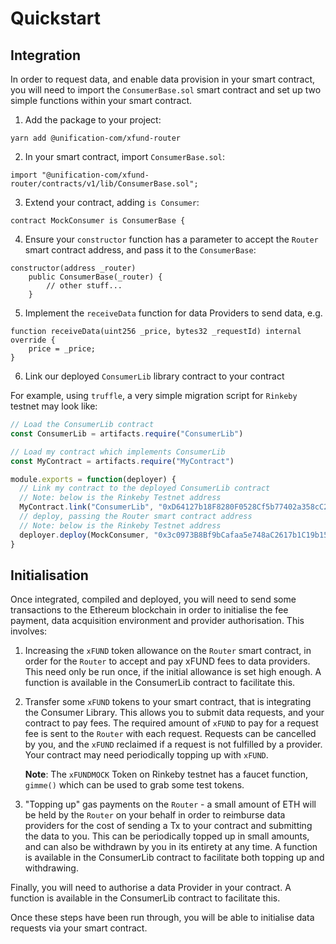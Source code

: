 # Quickstart

## Integration

In order to request data, and enable data provision in your smart contract, you will need to
import the `ConsumerBase.sol` smart contract and set up two simple functions within your smart contract.

1. Add the package to your project:

```
yarn add @unification-com/xfund-router
```

2. In your smart contract, import `ConsumerBase.sol`:

```solidity
import "@unification-com/xfund-router/contracts/v1/lib/ConsumerBase.sol";
```

3. Extend your contract, adding `is Consumer`:

```solidity
contract MockConsumer is ConsumerBase {
```

4. Ensure your `constructor` function has a parameter to accept the `Router` smart contract
   address, and pass it to the `ConsumerBase`:

```solidity
constructor(address _router)
    public ConsumerBase(_router) {
        // other stuff...
    }
```

5. Implement the `receiveData` function for data Providers to send data, e.g.

```solidity
function receiveData(uint256 _price, bytes32 _requestId) internal override {
    price = _price;
}
```

6. Link our deployed `ConsumerLib` library contract to your contract

For example, using `truffle`, a very simple migration script for `Rinkeby` testnet
may look like:

```javascript
// Load the ConsumerLib contract
const ConsumerLib = artifacts.require("ConsumerLib")

// Load my contract which implements ConsumerLib
const MyContract = artifacts.require("MyContract")

module.exports = function(deployer) {
  // Link my contract to the deployed ConsumerLib contract
  // Note: below is the Rinkeby Testnet address
  MyContract.link("ConsumerLib", "0xD64127b18F8280F0528Cf5b77402a358cC21612E")
  // deploy, passing the Router smart contract address
  // Note: below is the Rinkeby Testnet address
  deployer.deploy(MockConsumer, "0x3c0973B8Bf9bCafaa5e748aC2617b1C19b15dD8B")
}
```

## Initialisation

Once integrated, compiled and deployed, you will need to send some transactions to the
Ethereum blockchain in order to initialise the fee payment, data acquisition environment
and provider authorisation. This involves:

1) Increasing the `xFUND` token allowance on the `Router` smart contract, in order for the `Router`
   to accept and pay xFUND fees to data providers. This need only be run once, if the initial
   allowance is set high enough. A function is available in the ConsumerLib contract to facilitate
   this.
2) Transfer some `xFUND` tokens to your smart contract, that is integrating the Consumer Library.
   This allows you to submit data requests, and your contract to pay fees. The required amount
   of `xFUND` to pay for a request fee is sent to the `Router` with each request. Requests can
   be cancelled by you, and the `xFUND` reclaimed if a request is not fulfilled by a provider.
   Your contract may need periodically topping up with `xFUND`.

   **Note**: The `xFUNDMOCK` Token on Rinkeby testnet has a faucet function, `gimme()` which can be used
   to grab some test tokens.
3) "Topping up" gas payments on the `Router` - a small amount of ETH will be held by the `Router`
   on your behalf in order to reimburse data providers for the cost of sending a Tx to your contract
   and submitting the data to you. This can be periodically topped up in small amounts, and can
   also be withdrawn by you in its entirety at any time. A function is available in the ConsumerLib contract to facilitate
   both topping up and withdrawing.

Finally, you will need to authorise a data Provider in your contract. A function is
available in the ConsumerLib contract to facilitate this.

Once these steps have been run through, you will be able to initialise data requests via your
smart contract.
